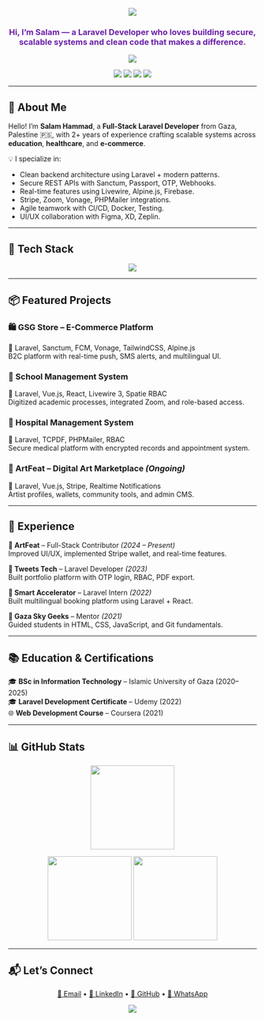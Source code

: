 <p align="center">
  <img src="https://capsule-render.vercel.app/api?type=waving&color=8B5CF6&height=200&section=header&text=Salam%20Hammad&fontSize=45&fontColor=ffffff&animation=twinkling" />
</p>

<h3 align="center" style="color:#6B21A8"><strong>Hi, I’m Salam — a Laravel Developer who loves building secure, scalable systems and clean code that makes a difference.</strong></h3>

<p align="center">
  <img src="https://readme-typing-svg.demolab.com?font=Fira+Code&weight=500&size=22&pause=1000&center=true&vCenter=true&width=500&lines=Full-Stack+Laravel+Developer;Backend+Engineer+%7C+API+Integrator;2%2B+Years+of+Professional+Experience;Passionate+about+Clean+Code+%26+Real-Time+Apps" />
</p>

<p align="center">
  <a href="mailto:salamhammad2003@gmail.com"><img src="https://img.shields.io/badge/Email-salamhammad2003@gmail.com-8B5CF6?style=flat-square&logo=gmail"></a>
  <a href="https://linkedin.com/in/salam-hammad-9b8327278"><img src="https://img.shields.io/badge/LinkedIn-SalamHammad-0A66C2?style=flat-square&logo=linkedin"></a>
  <a href="https://github.com/salam-hammad"><img src="https://img.shields.io/badge/GitHub-salam--hammad-333?style=flat-square&logo=github"></a>
  <a href="https://wa.me/972594797932"><img src="https://img.shields.io/badge/WhatsApp-Message-25D366?style=flat-square&logo=whatsapp"></a>
</p>

---

## 👋 About Me

Hello! I’m **Salam Hammad**, a **Full-Stack Laravel Developer** from Gaza, Palestine 🇵🇸, with 2+ years of experience crafting scalable systems across **education**, **healthcare**, and **e-commerce**.

💡 I specialize in:
- Clean backend architecture using Laravel + modern patterns.
- Secure REST APIs with Sanctum, Passport, OTP, Webhooks.
- Real-time features using Livewire, Alpine.js, Firebase.
- Stripe, Zoom, Vonage, PHPMailer integrations.
- Agile teamwork with CI/CD, Docker, Testing.
- UI/UX collaboration with Figma, XD, Zeplin.

---

## 🚀 Tech Stack

<p align="center">
  <img src="https://skillicons.dev/icons?i=php,laravel,vue,react,tailwind,docker,js,ts,nodejs,mysql,postgres,firebase,java,html,css&perline=9" />
</p>

---

## 📦 Featured Projects

### 🛍 GSG Store – E-Commerce Platform  
🔧 Laravel, Sanctum, FCM, Vonage, TailwindCSS, Alpine.js  
B2C platform with real-time push, SMS alerts, and multilingual UI.

### 🏫 School Management System  
🔧 Laravel, Vue.js, React, Livewire 3, Spatie RBAC  
Digitized academic processes, integrated Zoom, and role-based access.

### 🏥 Hospital Management System  
🔧 Laravel, TCPDF, PHPMailer, RBAC  
Secure medical platform with encrypted records and appointment system.

### 🎨 ArtFeat – Digital Art Marketplace *(Ongoing)*  
🔧 Laravel, Vue.js, Stripe, Realtime Notifications  
Artist profiles, wallets, community tools, and admin CMS.

---

## 💼 Experience

**🔹 ArtFeat** – Full-Stack Contributor *(2024 – Present)*  
Improved UI/UX, implemented Stripe wallet, and real-time features.

**🔹 Tweets Tech** – Laravel Developer *(2023)*  
Built portfolio platform with OTP login, RBAC, PDF export.

**🔹 Smart Accelerator** – Laravel Intern *(2022)*  
Built multilingual booking platform using Laravel + React.

**🔹 Gaza Sky Geeks** – Mentor *(2021)*  
Guided students in HTML, CSS, JavaScript, and Git fundamentals.

---

## 📚 Education & Certifications

🎓 **BSc in Information Technology** – Islamic University of Gaza (2020–2025)  
🎓 **Laravel Development Certificate** – Udemy (2022)  
🌐 **Web Development Course** – Coursera (2021)

---

## 📊 GitHub Stats

<p align="center">
  <img src="https://github-readme-streak-stats.herokuapp.com?user=salam-hammad&theme=radical&hide_border=false" height="170" />
</p>

<p align="center">
  <img src="https://github-readme-stats.vercel.app/api?username=salam-hammad&show_icons=true&theme=radical&hide_border=true" height="170" />
  <img src="https://github-readme-stats.vercel.app/api/top-langs/?username=salam-hammad&layout=compact&theme=radical&hide_border=true" height="170" />
</p>

---

## 📬 Let’s Connect

<p align="center">
  <a href="mailto:salamhammad2003@gmail.com">📩 Email</a> • 
  <a href="https://linkedin.com/in/salam-hammad-9b8327278">🔗 LinkedIn</a> • 
  <a href="https://github.com/salam-hammad">🐙 GitHub</a> • 
  <a href="https://wa.me/972594797932">💬 WhatsApp</a>
</p>

<p align="center">
  <img src="https://capsule-render.vercel.app/api?type=waving&color=0:8B5CF6,100:A78BFA&height=120&section=footer" />
</p>
